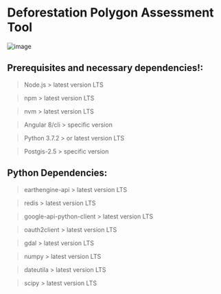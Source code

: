 # Deforestation Polygon Assessment Tool
![image](https://mundogeo.com/wp-content/uploads/2020/09/22230400/logo-dpat-cerrado.png)

## Prerequisites and necessary dependencies!:

> Node.js > latest version LTS

> npm > latest version LTS

> nvm > latest version LTS

> Angular 8/cli > specific version

> Python 3.7.2 > or latest version LTS

> Postgis-2.5 > specific version

## Python Dependencies:

> earthengine-api > latest version LTS
 
> redis > latest version LTS

> google-api-python-client > latest version LTS

> oauth2client > latest version LTS

> gdal > latest version LTS

> numpy > latest version LTS

> dateutila > latest version LTS

> scipy > latest version LTS

